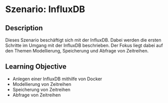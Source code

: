 # Szenario: InfluxDB


## Description

Dieses Szenario beschäftigt sich mit der InfluxDB. Dabei werden die ersten Schritte im Umgang mit der InfluxDB beschrieben. Der Fokus liegt dabei auf den Themen Modellierung, Speicherung und Abfrage von Zeitreihen.

## Learning Objective

- Anlegen einer InfluxDB mithilfe von Docker
- Modellierung von Zeitreihen
- Speicherung von Zeitreihen
- Abfrage von Zeitreihen